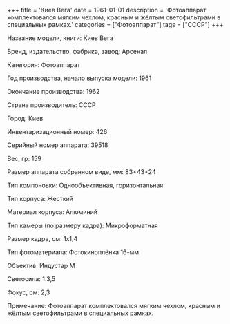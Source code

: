 +++
title = 'Киев Вега'
date = 1961-01-01
description = 'Фотоаппарат комплектовался мягким чехлом, красным и жёлтым светофильтрами в специальных рамках.'
categories = ["Фотоаппарат"]
tags = ["СССР"]
+++

Название модели, книги: Киев Вега

Бренд, издательство, фабрика, завод: Арсенал

Категория: Фотоаппарат

Год производства, начало выпуска модели: 1961

Окончание производства: 1962

Страна производитель: СССР

Город: Киев

Инвентаризационный номер: 426

Серийный номер аппарата: 39518

Вес, гр: 159

Размер аппарата  собранном виде, мм: 83×43×24

Тип компоновки: Однообъективная, горизонтальная

Тип корпуса: Жесткий

Материал корпуса: Алюминий

Тип камеры (по размеру кадра): Микроформатная

Размер кадра, см: 1х1,4

Тип фотоматериала: Фотокиноплёнка 16-мм

Объектив: Индустар М

Светосила: 1:3,5

Фокус, см: 2,3

Примечание: Фотоаппарат комплектовался мягким чехлом, красным и жёлтым светофильтрами в специальных рамках.

